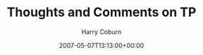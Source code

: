 ---
title: 'Thoughts and Comments on TP'
posts: 8
hash: 't766'
author: 'Harry Coburn'
date: 2007-05-07T13:13:00+00:00
sources:
  - http://forums.tokipona.org/viewtopic.php%3Ft=766.html
---